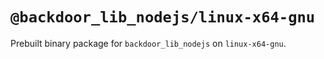 # `@backdoor_lib_nodejs/linux-x64-gnu`

Prebuilt binary package for `backdoor_lib_nodejs` on `linux-x64-gnu`.
